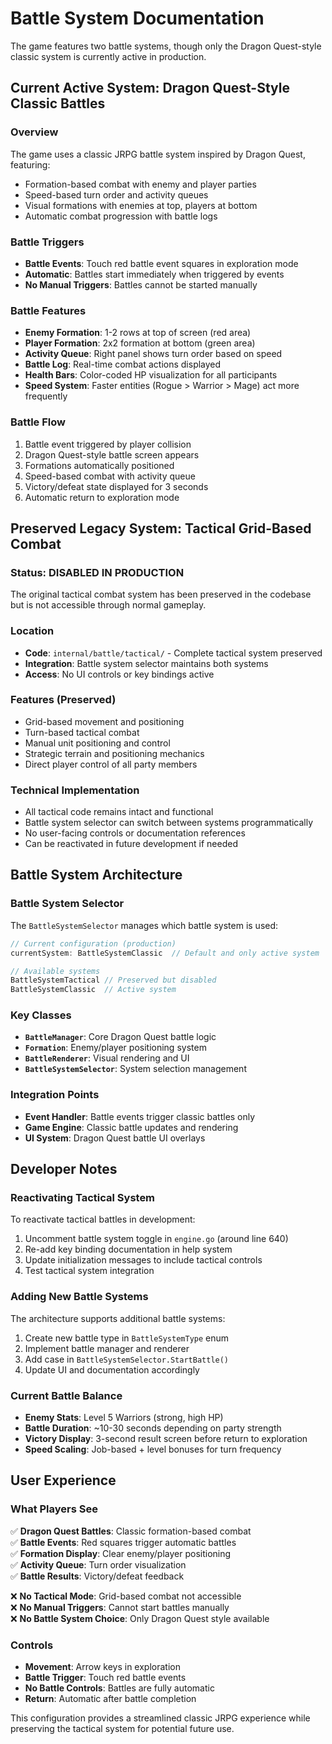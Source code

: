 # Battle System Documentation

The game features two battle systems, though only the Dragon Quest-style classic system is currently active in production.

## Current Active System: Dragon Quest-Style Classic Battles

### Overview
The game uses a classic JRPG battle system inspired by Dragon Quest, featuring:
- Formation-based combat with enemy and player parties
- Speed-based turn order and activity queues  
- Visual formations with enemies at top, players at bottom
- Automatic combat progression with battle logs

### Battle Triggers
- **Battle Events**: Touch red battle event squares in exploration mode
- **Automatic**: Battles start immediately when triggered by events
- **No Manual Triggers**: Battles cannot be started manually

### Battle Features
- **Enemy Formation**: 1-2 rows at top of screen (red area)
- **Player Formation**: 2x2 formation at bottom (green area) 
- **Activity Queue**: Right panel shows turn order based on speed
- **Battle Log**: Real-time combat actions displayed
- **Health Bars**: Color-coded HP visualization for all participants
- **Speed System**: Faster entities (Rogue > Warrior > Mage) act more frequently

### Battle Flow
1. Battle event triggered by player collision
2. Dragon Quest-style battle screen appears
3. Formations automatically positioned
4. Speed-based combat with activity queue
5. Victory/defeat state displayed for 3 seconds
6. Automatic return to exploration mode

## Preserved Legacy System: Tactical Grid-Based Combat

### Status: **DISABLED IN PRODUCTION**
The original tactical combat system has been preserved in the codebase but is not accessible through normal gameplay.

### Location
- **Code**: `internal/battle/tactical/` - Complete tactical system preserved
- **Integration**: Battle system selector maintains both systems
- **Access**: No UI controls or key bindings active

### Features (Preserved)
- Grid-based movement and positioning
- Turn-based tactical combat
- Manual unit positioning and control  
- Strategic terrain and positioning mechanics
- Direct player control of all party members

### Technical Implementation
- All tactical code remains intact and functional
- Battle system selector can switch between systems programmatically
- No user-facing controls or documentation references
- Can be reactivated in future development if needed

## Battle System Architecture

### Battle System Selector
The `BattleSystemSelector` manages which battle system is used:
```go
// Current configuration (production)
currentSystem: BattleSystemClassic  // Default and only active system

// Available systems
BattleSystemTactical // Preserved but disabled
BattleSystemClassic  // Active system
```

### Key Classes
- **`BattleManager`**: Core Dragon Quest battle logic
- **`Formation`**: Enemy/player positioning system  
- **`BattleRenderer`**: Visual rendering and UI
- **`BattleSystemSelector`**: System selection management

### Integration Points
- **Event Handler**: Battle events trigger classic battles only
- **Game Engine**: Classic battle updates and rendering
- **UI System**: Dragon Quest battle UI overlays

## Developer Notes

### Reactivating Tactical System
To reactivate tactical battles in development:
1. Uncomment battle system toggle in `engine.go` (around line 640)
2. Re-add key binding documentation in help system
3. Update initialization messages to include tactical controls
4. Test tactical system integration

### Adding New Battle Systems
The architecture supports additional battle systems:
1. Create new battle type in `BattleSystemType` enum
2. Implement battle manager and renderer
3. Add case in `BattleSystemSelector.StartBattle()`
4. Update UI and documentation accordingly

### Current Battle Balance
- **Enemy Stats**: Level 5 Warriors (strong, high HP)
- **Battle Duration**: ~10-30 seconds depending on party strength
- **Victory Display**: 3-second result screen before return to exploration
- **Speed Scaling**: Job-based + level bonuses for turn frequency

## User Experience

### What Players See
✅ **Dragon Quest Battles**: Classic formation-based combat  
✅ **Battle Events**: Red squares trigger automatic battles  
✅ **Formation Display**: Clear enemy/player positioning  
✅ **Activity Queue**: Turn order visualization  
✅ **Battle Results**: Victory/defeat feedback  

❌ **No Tactical Mode**: Grid-based combat not accessible  
❌ **No Manual Triggers**: Cannot start battles manually  
❌ **No Battle System Choice**: Only Dragon Quest style available  

### Controls
- **Movement**: Arrow keys in exploration
- **Battle Trigger**: Touch red battle events
- **No Battle Controls**: Battles are fully automatic
- **Return**: Automatic after battle completion

This configuration provides a streamlined classic JRPG experience while preserving the tactical system for potential future use.